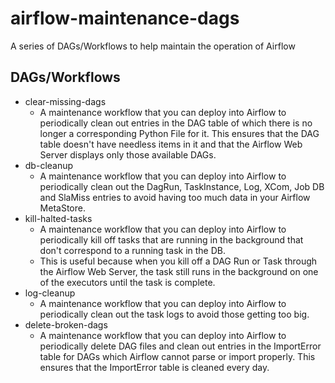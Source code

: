 # airflow-maintenance-dags
A series of DAGs/Workflows to help maintain the operation of Airflow

## DAGs/Workflows

* clear-missing-dags
    * A maintenance workflow that you can deploy into Airflow to periodically clean out entries in the DAG table of which there is no longer a corresponding Python File for it. This ensures that the DAG table doesn't have needless items in it and that the Airflow Web Server displays only those available DAGs.  
* db-cleanup
    * A maintenance workflow that you can deploy into Airflow to periodically clean out the DagRun, TaskInstance, Log, XCom, Job DB and SlaMiss entries to avoid having too much data in your Airflow MetaStore.
* kill-halted-tasks
    * A maintenance workflow that you can deploy into Airflow to periodically kill off tasks that are running in the background that don't correspond to a running task in the DB.
    * This is useful because when you kill off a DAG Run or Task through the Airflow Web Server, the task still runs in the background on one of the executors until the task is complete.
* log-cleanup
    * A maintenance workflow that you can deploy into Airflow to periodically clean out the task logs to avoid those getting too big.
* delete-broken-dags
    * A maintenance workflow that you can deploy into Airflow to periodically delete DAG files and clean out entries in the ImportError table for DAGs which Airflow cannot parse or import properly. This ensures that the ImportError table is cleaned every day.
